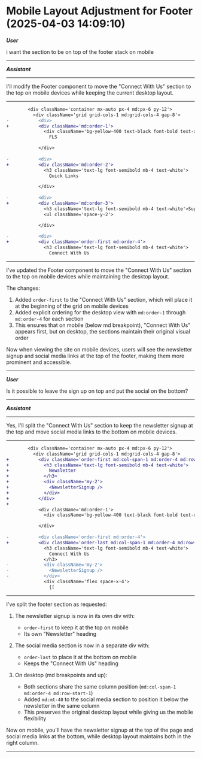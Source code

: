 <!-- Generated by SpecStory -->

# Mobile Layout Adjustment for Footer (2025-04-03 14:09:10)

_**User**_

i want the section to be on top of the footer stack on mobile

---

_**Assistant**_



---

I'll modify the Footer component to move the "Connect With Us" section to the top on mobile devices while keeping the current desktop layout.

---

```diff
        <div className='container mx-auto px-4 md:px-6 py-12'>
          <div className='grid grid-cols-1 md:grid-cols-4 gap-8'>
-           <div>
+           <div className='md:order-1'>
              <div className='bg-yellow-400 text-black font-bold text-xl p-2 rounded inline-block mb-4'>
                FLS
```

```diff
            </div>
  
-           <div>
+           <div className='md:order-2'>
              <h3 className='text-lg font-semibold mb-4 text-white'>
                Quick Links
```

```diff
            </div>
  
-           <div>
+           <div className='md:order-3'>
              <h3 className='text-lg font-semibold mb-4 text-white'>Support</h3>
              <ul className='space-y-2'>
```

```diff
            </div>
  
-           <div>
+           <div className='order-first md:order-4'>
              <h3 className='text-lg font-semibold mb-4 text-white'>
                Connect With Us
```

---

I've updated the Footer component to move the "Connect With Us" section to the top on mobile devices while maintaining the desktop layout. 

The changes:

1. Added `order-first` to the "Connect With Us" section, which will place it at the beginning of the grid on mobile devices
2. Added explicit ordering for the desktop view with `md:order-1` through `md:order-4` for each section
3. This ensures that on mobile (below md breakpoint), "Connect With Us" appears first, but on desktop, the sections maintain their original visual order

Now when viewing the site on mobile devices, users will see the newsletter signup and social media links at the top of the footer, making them more prominent and accessible.

---

_**User**_

Is it possible to leave the sign up on top and put the social on the bottom? 

---

_**Assistant**_



---

Yes, I'll split the "Connect With Us" section to keep the newsletter signup at the top and move social media links to the bottom on mobile devices.

---

```diff
        <div className='container mx-auto px-4 md:px-6 py-12'>
          <div className='grid grid-cols-1 md:grid-cols-4 gap-8'>
+           <div className='order-first md:col-span-1 md:order-4 md:row-start-1'>
+             <h3 className='text-lg font-semibold mb-4 text-white'>
+               Newsletter
+             </h3>
+             <div className='my-2'>
+               <NewsletterSignup />
+             </div>
+           </div>
+ 
            <div className='md:order-1'>
              <div className='bg-yellow-400 text-black font-bold text-xl p-2 rounded inline-block mb-4'>
```

```diff
            </div>
  
-           <div className='order-first md:order-4'>
+           <div className='order-last md:col-span-1 md:order-4 md:row-start-1 md:mt-40'>
              <h3 className='text-lg font-semibold mb-4 text-white'>
                Connect With Us
              </h3>
-             <div className='my-2'>
-               <NewsletterSignup />
-             </div>
              <div className='flex space-x-4'>
                {[
```

---

I've split the footer section as requested:

1. The newsletter signup is now in its own div with:
   - `order-first` to keep it at the top on mobile
   - Its own "Newsletter" heading

2. The social media section is now in a separate div with:
   - `order-last` to place it at the bottom on mobile
   - Keeps the "Connect With Us" heading

3. On desktop (md breakpoints and up):
   - Both sections share the same column position (`md:col-span-1 md:order-4 md:row-start-1`)
   - Added `md:mt-40` to the social media section to position it below the newsletter in the same column
   - This preserves the original desktop layout while giving us the mobile flexibility

Now on mobile, you'll have the newsletter signup at the top of the page and social media links at the bottom, while desktop layout maintains both in the right column.

---

